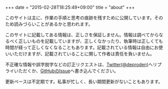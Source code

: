 +++
date = "2015-02-28T18:25:49+09:00"
title = "about"
+++

このサイトは主に、作業の手順と思考の痕跡を残すために公開しています。そのため読みづらいことがあるかと思われます。

このサイトに記載してある情報は、正しさを保証しません。情報は調べてからなるべく正しいものを記載していますが、正しくなかったり、執筆時は正しくても時間が経って正しくなくなることもあります。記載されている情報は自由にお使いいただけますが、記載されていることに関して作者は責任を負いません。

不正確な情報や誤字脱字などの訂正リクエストは、[Twitter(@deproden)](https://twitter.com/deproden)へリプライいただくか、[GitHubのIssue](https://github.com/deprode/log/issues/new)へ書き込んでください。

更新ペースは不定期です。私事が忙しく、長い期間更新がないこともあります。